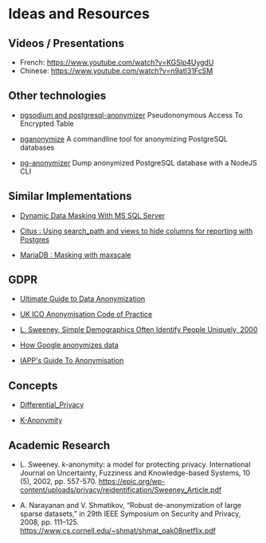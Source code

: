 Ideas and Resources
================================================================================

Videos / Presentations
--------------------------------------------------------------------------------

* French: https://www.youtube.com/watch?v=KGSlp4UygdU
* Chinese: https://www.youtube.com/watch?v=n9atI31FcSM

Other technologies
--------------------------------------------------------------------------------

* [pgsodium and postgresql-anonymizer](https://github.com/michelp/pgsodium/blob/michelp/anonymizer-example/example/PgSodiumAnonymizer.ipynb)
  Pseudononymous Access To Encrypted Table

* [pganonymize](https://github.com/rheinwerk-verlag/pganonymize)
  A commandline tool for anonymizing PostgreSQL databases

* [pg-anonymizer](https://github.com/rap2hpoutre/pg-anonymizer)
  Dump anonymized PostgreSQL database with a NodeJS CLI


Similar Implementations
--------------------------------------------------------------------------------

* [Dynamic Data Masking With MS SQL Server](https://docs.microsoft.com/en-us/sql/relational-databases/security/dynamic-data-masking)

* [Citus : Using search_path and views to hide columns for reporting with Postgres](https://www.citusdata.com/blog/2018/07/03/masking-columns-in-postgresql/)

* [MariaDB : Masking with maxscale](https://mariadb.com/kb/en/mariadb-enterprise/mariadb-maxscale-21-masking/)


GDPR
--------------------------------------------------------------------------------

* [Ultimate Guide to Data Anonymization](https://piwik.pro/blog/the-ultimate-guide-to-data-anonymization-in-analytics/)

* [UK ICO Anonymisation Code of Practice](https://ico.org.uk/media/1061/anonymisation-code.pdf)

* [L. Sweeney, Simple Demographics Often Identify People Uniquely, 2000](https://dataprivacylab.org/projects/identifiability/paper1.pdf)

* [How Google anonymizes data](https://policies.google.com/technologies/anonymization?hl=en)

* [IAPP's Guide To Anonymisation](https://iapp.org/media/pdf/resource_center/Guide_to_Anonymisation.pdf)


Concepts
--------------------------------------------------------------------------------

* [Differential_Privacy](https://en.wikipedia.org/wiki/Differential_Privacy)

* [K-Anonymity](https://en.wikipedia.org/wiki/K-anonymity)


Academic Research
--------------------------------------------------------------------------------

* L. Sweeney. k-anonymity: a model for protecting privacy. International Journal
  on Uncertainty, Fuzziness and Knowledge-based Systems, 10 (5), 2002,
  pp. 557-570.
  <https://epic.org/wp-content/uploads/privacy/reidentification/Sweeney_Article.pdf>

* A. Narayanan and V. Shmatikov, “Robust de-anonymization of large sparse
  datasets,” in 29th IEEE Symposium on Security and Privacy, 2008, pp. 111–125.
  <https://www.cs.cornell.edu/~shmat/shmat_oak08netflix.pdf>
